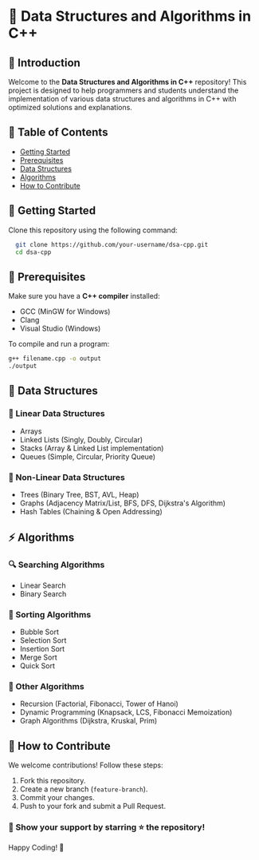 # 📌 Data Structures and Algorithms in C++
## 🚀 Introduction
Welcome to the **Data Structures and Algorithms in C++** repository! This project is designed to help programmers and students understand the implementation of various data structures and algorithms in C++ with optimized solutions and explanations.

## 📖 Table of Contents
- [Getting Started](#-getting-started)
- [Prerequisites](#-prerequisites)
- [Data Structures](#-data-structures)
- [Algorithms](#-algorithms)
- [How to Contribute](#-how-to-contribute)

## 🏁 Getting Started
Clone this repository using the following command:
```bash
  git clone https://github.com/your-username/dsa-cpp.git
  cd dsa-cpp
```

## 🔧 Prerequisites
Make sure you have a **C++ compiler** installed:
- GCC (MinGW for Windows)
- Clang
- Visual Studio (Windows)

To compile and run a program:
```bash
g++ filename.cpp -o output
./output
```

## 📂 Data Structures
### 📌 Linear Data Structures
- Arrays
- Linked Lists (Singly, Doubly, Circular)
- Stacks (Array & Linked List implementation)
- Queues (Simple, Circular, Priority Queue)

### 🌳 Non-Linear Data Structures
- Trees (Binary Tree, BST, AVL, Heap)
- Graphs (Adjacency Matrix/List, BFS, DFS, Dijkstra's Algorithm)
- Hash Tables (Chaining & Open Addressing)

## ⚡ Algorithms
### 🔍 Searching Algorithms
- Linear Search
- Binary Search

### 🔄 Sorting Algorithms
- Bubble Sort
- Selection Sort
- Insertion Sort
- Merge Sort
- Quick Sort

### 📌 Other Algorithms
- Recursion (Factorial, Fibonacci, Tower of Hanoi)
- Dynamic Programming (Knapsack, LCS, Fibonacci Memoization)
- Graph Algorithms (Dijkstra, Kruskal, Prim)

## 🤝 How to Contribute
We welcome contributions! Follow these steps:
1. Fork this repository.
2. Create a new branch (`feature-branch`).
3. Commit your changes.
4. Push to your fork and submit a Pull Request.


### 🌟 Show your support by starring ⭐ the repository!
Happy Coding! 🚀

